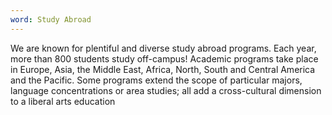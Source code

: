 ```yaml
---
word: Study Abroad
---
```


  We are known for plentiful and diverse study abroad programs. Each year, more than 800 students study off-campus! Academic programs take place in Europe, Asia, the Middle East, Africa, North, South and Central America and the Pacific. Some programs extend the scope of particular majors, language concentrations or area studies; all add a cross-cultural dimension to a liberal arts education
